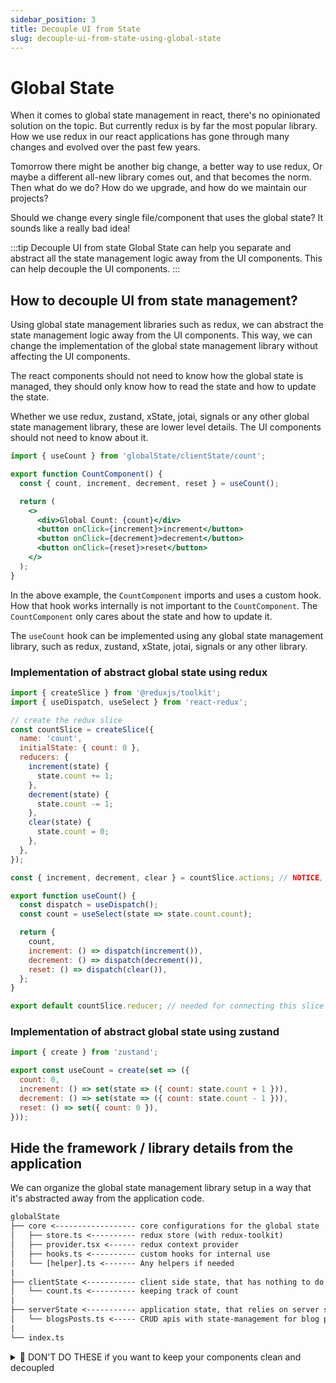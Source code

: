 ```yaml
---
sidebar_position: 3
title: Decouple UI from State
slug: decouple-ui-from-state-using-global-state
---
```


# Global State

When it comes to global state management in react, there's no opinionated solution on the topic. But currently redux is by far the most popular library. How we use redux in our react applications has gone through many changes and evolved over the past few years.

Tomorrow there might be another big change, a better way to use redux, Or maybe a different all-new library comes out, and that becomes the norm. Then what do we do? How do we upgrade, and how do we maintain our projects?

Should we change every single file/component that uses the global state? It sounds like a really bad idea!

:::tip Decouple UI from state
Global State can help you separate and abstract all the state management logic away from the UI components. This can help decouple the UI components.
:::

## How to decouple UI from state management?

Using global state management libraries such as redux, we can abstract the state management logic away from the UI components. This way, we can change the implementation of the global state management library without affecting the UI components.

The react components should not need to know how the global state is managed, they should only know how to read the state and how to update the state.

Whether we use redux, zustand, xState, jotai, signals or any other global state management library, these are lower level details. The UI components should not need to know about it.

```jsx showLineNumbers title="Example"
import { useCount } from 'globalState/clientState/count';

export function CountComponent() {
  const { count, increment, decrement, reset } = useCount();

  return (
    <>
      <div>Global Count: {count}</div>
      <button onClick={increment}>increment</button>
      <button onClick={decrement}>decrement</button>
      <button onClick={reset}>reset</button>
    </>
  );
}
```

In the above example, the `CountComponent` imports and uses a custom hook. How that hook works internally is not important to the `CountComponent`. The `CountComponent` only cares about the state and how to update it.

The `useCount` hook can be implemented using any global state management library, such as redux, zustand, xState, jotai, signals or any other library.

### Implementation of abstract global state using redux

```jsx showLineNumbers title="📁 globalState/clientState/count.js"
import { createSlice } from '@reduxjs/toolkit';
import { useDispatch, useSelect } from 'react-redux';

// create the redux slice
const countSlice = createSlice({
  name: 'count',
  initialState: { count: 0 },
  reducers: {
    increment(state) {
      state.count += 1;
    },
    decrement(state) {
      state.count -= 1;
    },
    clear(state) {
      state.count = 0;
    },
  },
});

const { increment, decrement, clear } = countSlice.actions; // NOTICE, I'M NOT EXPORTING THE ACTIONS

export function useCount() {
  const dispatch = useDispatch();
  const count = useSelect(state => state.count.count);

  return {
    count,
    increment: () => dispatch(increment()),
    decrement: () => dispatch(decrement()),
    reset: () => dispatch(clear()),
  };
}

export default countSlice.reducer; // needed for connecting this slice to redux-store
```

### Implementation of abstract global state using zustand

```jsx showLineNumbers title="📁 globalState/clientState/count.js"
import { create } from 'zustand';

export const useCount = create(set => ({
  count: 0,
  increment: () => set(state => ({ count: state.count + 1 })),
  decrement: () => set(state => ({ count: state.count - 1 })),
  reset: () => set({ count: 0 }),
}));
```

## Hide the framework / library details from the application

We can organize the global state management library setup in a way that it's abstracted away from the application code.

```txt title="📁 globalState folder structure"
globalState
├── core <------------------ core configurations for the global state
│   ├── store.ts <---------- redux store (with redux-toolkit)
│   ├── provider.tsx <------ redux context provider
│   ├── hooks.ts <---------- custom hooks for internal use
│   └── [helper].ts <------- Any helpers if needed
|
├── clientState <----------- client side state, that has nothing to do with server data
│   └── count.ts <---------- keeping track of count
|
├── serverState <----------- application state, that relies on server side data fetched from some APIs
│   └── blogsPosts.ts <----- CRUD apis with state-management for blog posts
|
└── index.ts
```

<details>
  <summary>🧨 DON'T DO THESE if you want to keep your components clean and decoupled</summary>

If you get any value or functions returned form any hook, it's only mean't to be used within that component, and not to be passed down to child components, or to any utility functions which might be called outside the react's lifecycle.

```jsx showLineNumbers title="💩💩💩 Worst usage"
import { useNavigate } from 'react-router-dom';
import { useDispatch } from 'react-redux';
import { someAction } from 'globalStore/actions';

function ComponentA() {
  const navigate = useNavigate();
  const dispatch = useDispatch();

  const onSomeEvent = () => {
    dispatch(
      someAction({
        dispatch, // 💩💩💩💩💩
        navigate, // 💩💩💩💩💩
        somePayload,
      }),
    );
  };

  return <button onClick={onSomeEvent}>Click Me</button>;
}
```

<b>
  This is a bad practice because it tightly couples the component with the global state management library and the routing library. It's very hard to
  track bugs and issues in such code, and it makes the component not reusable at all.
</b>

</details>
